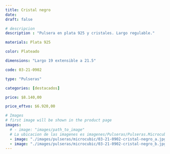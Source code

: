 ```yaml
---
title: Cristal negro
date: 
draft: false

# descripcion
description : "Pulsera en plata 925 y cristales. Largo regulable."

materials: Plata 925

color: Plateado

dimensions: "Largo 19 extensible a 21.5"

code: 03-21-0902

type: "Pulseras"

categories: [destacados]

price: $8.140,00

price_eftvo: $6.920,00

# Images
# first image will be shown in the product page
images:
  # - image: "images/path_to_image"
  # La ubicacion de las imagenes es imagenes/Pulseras/Pulseras.Microcubic/03-21-0902-cristal-negro
  - image: "./images/pulseras/microcubic/03-21-0902-cristal-negro_a.jpg"
  - image: "./images/pulseras/microcubic/03-21-0902-cristal-negro_b.jpg"
---
```

